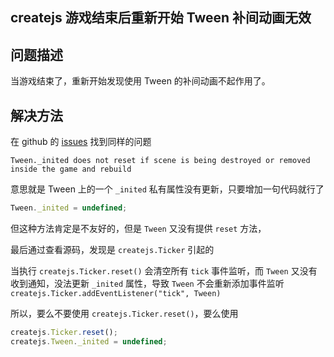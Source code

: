 ## createjs 游戏结束后重新开始 Tween 补间动画无效

## 问题描述

当游戏结束了，重新开始发现使用 Tween 的补间动画不起作用了。

## 解决方法

在 github 的 [issues](https://github.com/CreateJS/TweenJS/issues/92) 找到同样的问题 

```
Tween._inited does not reset if scene is being destroyed or removed inside the game and rebuild
```

意思就是 Tween 上的一个 `_inited` 私有属性没有更新，只要增加一句代码就行了

```js
Tween._inited = undefined;
```

但这种方法肯定是不友好的，但是 `Tween` 又没有提供 `reset` 方法，

最后通过查看源码，发现是 `createjs.Ticker` 引起的

当执行 `createjs.Ticker.reset()` 会清空所有 `tick` 事件监听，而 `Tween` 又没有收到通知，没法更新 `_inited` 属性，导致 `Tween` 不会重新添加事件监听 `createjs.Ticker.addEventListener("tick", Tween)`

所以，要么不要使用 `createjs.Ticker.reset()`，要么使用

```js
createjs.Ticker.reset();
createjs.Tween._inited = undefined;
```